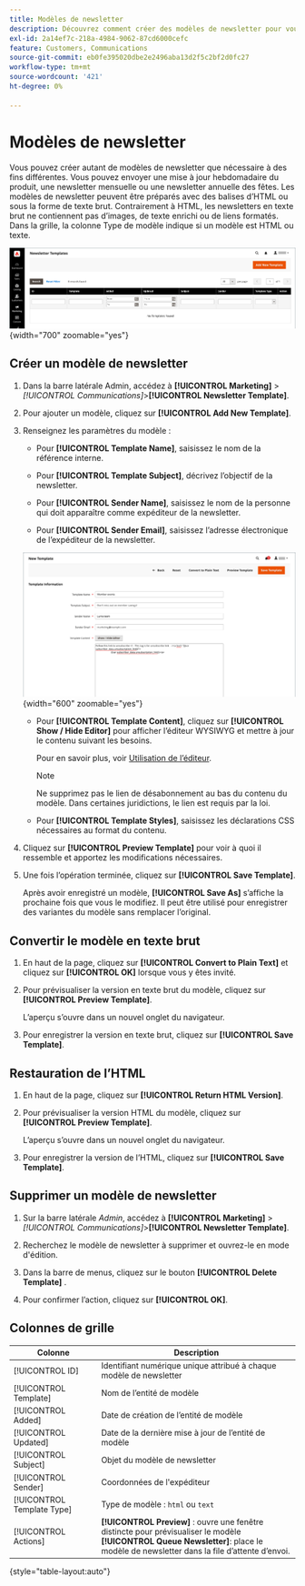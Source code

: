 ```yaml
---
title: Modèles de newsletter
description: Découvrez comment créer des modèles de newsletter pour vous aligner sur votre stratégie de communication.
exl-id: 2a14ef7c-218a-4984-9062-87cd6000cefc
feature: Customers, Communications
source-git-commit: eb0fe395020dbe2e2496aba13d2f5c2bf2d0fc27
workflow-type: tm+mt
source-wordcount: '421'
ht-degree: 0%

---
```


# Modèles de newsletter

Vous pouvez créer autant de modèles de newsletter que nécessaire à des fins différentes. Vous pouvez envoyer une mise à jour hebdomadaire du produit, une newsletter mensuelle ou une newsletter annuelle des fêtes. Les modèles de newsletter peuvent être préparés avec des balises d’HTML ou sous la forme de texte brut. Contrairement à HTML, les newsletters en texte brut ne contiennent pas d’images, de texte enrichi ou de liens formatés. Dans la grille, la colonne Type de modèle indique si un modèle est HTML ou texte.

![Modèles de newsletter - à ajouter à la file d’attente de newsletter](./assets/newsletter-templates-grid.png){width="700" zoomable="yes"}

## Créer un modèle de newsletter

1. Dans la barre latérale Admin, accédez à **[!UICONTROL Marketing]** > _[!UICONTROL Communications]_>**[!UICONTROL Newsletter Template]**.

1. Pour ajouter un modèle, cliquez sur **[!UICONTROL Add New Template]**.

1. Renseignez les paramètres du modèle :

   - Pour **[!UICONTROL Template Name]**, saisissez le nom de la référence interne.

   - Pour **[!UICONTROL Template Subject]**, décrivez l’objectif de la newsletter.

   - Pour **[!UICONTROL Sender Name]**, saisissez le nom de la personne qui doit apparaître comme expéditeur de la newsletter.

   - Pour **[!UICONTROL Sender Email]**, saisissez l’adresse électronique de l’expéditeur de la newsletter.

   ![Informations sur le modèle de newsletter](./assets/newsletter-template-information2.png){width="600" zoomable="yes"}

   - Pour **[!UICONTROL Template Content]**, cliquez sur **[!UICONTROL Show / Hide Editor]** pour afficher l’éditeur WYSIWYG et mettre à jour le contenu suivant les besoins.

     Pour en savoir plus, voir [Utilisation de l’éditeur](../content-design/editor.md).

     >[!NOTE]
     >
     >Ne supprimez pas le lien de désabonnement au bas du contenu du modèle. Dans certaines juridictions, le lien est requis par la loi.

   - Pour **[!UICONTROL Template Styles]**, saisissez les déclarations CSS nécessaires au format du contenu.

1. Cliquez sur **[!UICONTROL Preview Template]** pour voir à quoi il ressemble et apportez les modifications nécessaires.

1. Une fois l’opération terminée, cliquez sur **[!UICONTROL Save Template]**.

   Après avoir enregistré un modèle, **[!UICONTROL Save As]** s’affiche la prochaine fois que vous le modifiez. Il peut être utilisé pour enregistrer des variantes du modèle sans remplacer l’original.

## Convertir le modèle en texte brut

1. En haut de la page, cliquez sur **[!UICONTROL Convert to Plain Text]** et cliquez sur **[!UICONTROL OK]** lorsque vous y êtes invité.

1. Pour prévisualiser la version en texte brut du modèle, cliquez sur **[!UICONTROL Preview Template]**.

   L’aperçu s’ouvre dans un nouvel onglet du navigateur.

1. Pour enregistrer la version en texte brut, cliquez sur **[!UICONTROL Save Template]**.

## Restauration de l’HTML

1. En haut de la page, cliquez sur **[!UICONTROL Return HTML Version]**.  

1. Pour prévisualiser la version HTML du modèle, cliquez sur **[!UICONTROL Preview Template]**.

   L’aperçu s’ouvre dans un nouvel onglet du navigateur.

1. Pour enregistrer la version de l’HTML, cliquez sur **[!UICONTROL Save Template]**.

## Supprimer un modèle de newsletter

1. Sur la barre latérale _Admin_, accédez à **[!UICONTROL Marketing]** > _[!UICONTROL Communications]_>**[!UICONTROL Newsletter Template]**.

1. Recherchez le modèle de newsletter à supprimer et ouvrez-le en mode d&#39;édition.

1. Dans la barre de menus, cliquez sur le bouton **[!UICONTROL Delete Template]** .

1. Pour confirmer l’action, cliquez sur **[!UICONTROL OK]**.

## Colonnes de grille

| Colonne | Description |
|--- |--- |
| [!UICONTROL ID] | Identifiant numérique unique attribué à chaque modèle de newsletter |
| [!UICONTROL Template] | Nom de l’entité de modèle |
| [!UICONTROL Added] | Date de création de l’entité de modèle |
| [!UICONTROL Updated] | Date de la dernière mise à jour de l’entité de modèle |
| [!UICONTROL Subject] | Objet du modèle de newsletter |
| [!UICONTROL Sender] | Coordonnées de l&#39;expéditeur |
| [!UICONTROL Template Type] | Type de modèle : `html` ou `text` |
| [!UICONTROL Actions] | **[!UICONTROL Preview]** : ouvre une fenêtre distincte pour prévisualiser le modèle <br>**[!UICONTROL Queue Newsletter]**: place le modèle de newsletter dans la file d’attente d’envoi. |

{style="table-layout:auto"}
